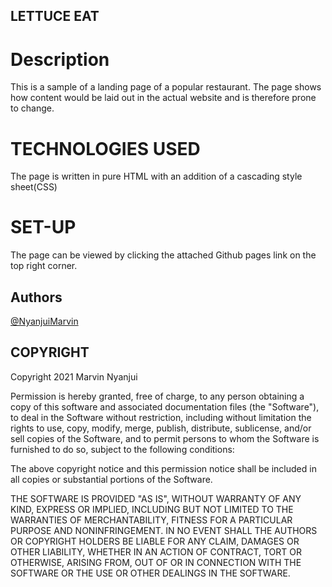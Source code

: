 ## LETTUCE EAT
# Description
This is a sample of a landing page of a popular restaurant. The page shows how content would be laid out in the actual website and is therefore prone to change.
# TECHNOLOGIES USED
The page is written in pure HTML with an addition of a cascading style sheet(CSS)

# SET-UP
The page can be viewed by clicking the attached Github pages link on the top right corner.

## Authors

[@NyanjuiMarvin](https://www.github.com/Nyanjuimarvin)

## COPYRIGHT
Copyright 2021 Marvin Nyanjui

Permission is hereby granted, free of charge, to any person obtaining a copy of this software and associated documentation files (the "Software"), to deal in the Software without restriction, including without limitation the rights to use, copy, modify, merge, publish, distribute, sublicense, and/or sell copies of the Software, and to permit persons to whom the Software is furnished to do so, subject to the following conditions:

The above copyright notice and this permission notice shall be included in all copies or substantial portions of the Software.

THE SOFTWARE IS PROVIDED "AS IS", WITHOUT WARRANTY OF ANY KIND, EXPRESS OR IMPLIED, INCLUDING BUT NOT LIMITED TO THE WARRANTIES OF MERCHANTABILITY, FITNESS FOR A PARTICULAR PURPOSE AND NONINFRINGEMENT. IN NO EVENT SHALL THE AUTHORS OR COPYRIGHT HOLDERS BE LIABLE FOR ANY CLAIM, DAMAGES OR OTHER LIABILITY, WHETHER IN AN ACTION OF CONTRACT, TORT OR OTHERWISE, ARISING FROM, OUT OF OR IN CONNECTION WITH THE SOFTWARE OR THE USE OR OTHER DEALINGS IN THE SOFTWARE.
